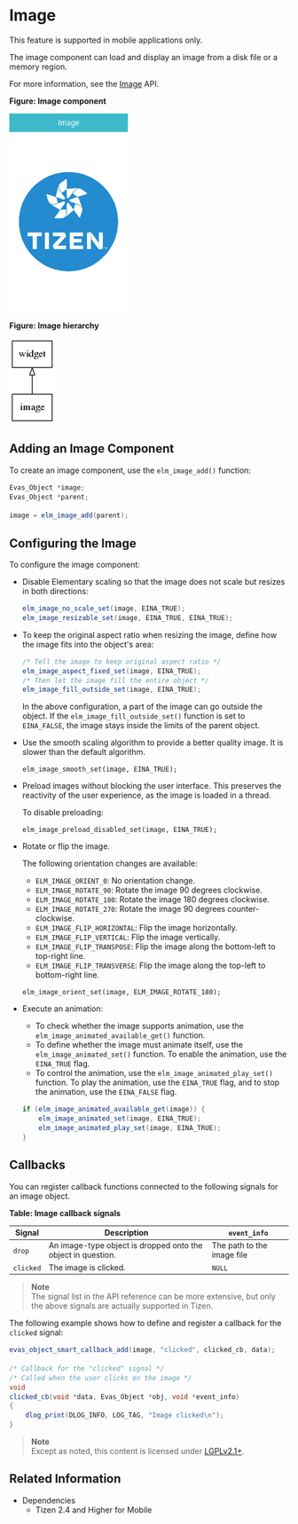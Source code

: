 # Image

This feature is supported in mobile applications only.

The image component can load and display an image from a disk file or a memory region.

For more information, see the [Image](../../../../../org.tizen.native.mobile.apireference/group__Elm__Image.html) API.

**Figure: Image component**

![Image component](./media/image.png)

**Figure: Image hierarchy**

![Image hierarchy](./media/image_tree.png)

## Adding an Image Component

To create an image component, use the `elm_image_add()` function:

```csharp
Evas_Object *image;
Evas_Object *parent;

image = elm_image_add(parent);
```

## Configuring the Image

To configure the image component:

- Disable Elementary scaling so that the image does not scale but resizes in both directions:

  ```csharp
  elm_image_no_scale_set(image, EINA_TRUE);
  elm_image_resizable_set(image, EINA_TRUE, EINA_TRUE);
  ```

- To keep the original aspect ratio when resizing the image, define how the image fits into the object's area:

  ```csharp
  /* Tell the image to keep original aspect ratio */
  elm_image_aspect_fixed_set(image, EINA_TRUE);
  /* Then let the image fill the entire object */
  elm_image_fill_outside_set(image, EINA_TRUE);
  ```

  In the above configuration, a part of the image can go outside the object. If the `elm_image_fill_outside_set()` function is set to `EINA_FALSE`, the image stays inside the limits of the parent object.

- Use the smooth scaling algorithm to provide a better quality image. It is slower than the default algorithm.

  ```
  elm_image_smooth_set(image, EINA_TRUE);
  ```

- Preload images without blocking the user interface. This preserves the reactivity of the user experience, as the image is loaded in a thread.

  To disable preloading:

  ```
  elm_image_preload_disabled_set(image, EINA_TRUE);
  ```

- Rotate or flip the image.

  The following orientation changes are available:

  - `ELM_IMAGE_ORIENT_0`: No orientation change.
  - `ELM_IMAGE_ROTATE_90`: Rotate the image 90 degrees clockwise.
  - `ELM_IMAGE_ROTATE_180`: Rotate the image 180 degrees clockwise.
  - `ELM_IMAGE_ROTATE_270`: Rotate the image 90 degrees counter-clockwise.
  - `ELM_IMAGE_FLIP_HORIZONTAL`: Flip the image horizontally.
  - `ELM_IMAGE_FLIP_VERTICAL`: Flip the image vertically.
  - `ELM_IMAGE_FLIP_TRANSPOSE`: Flip the image along the bottom-left to top-right line.
  - `ELM_IMAGE_FLIP_TRANSVERSE`: Flip the image along the top-left to bottom-right line.

  ```
  elm_image_orient_set(image, ELM_IMAGE_ROTATE_180);
  ```

- Execute an animation:

  - To check whether the image supports animation, use the `elm_image_animated_available_get()` function.
  - To define whether the image must animate itself, use the `elm_image_animated_set()` function. To enable the animation, use the `EINA_TRUE` flag.
  - To control the animation, use the `elm_image_animated_play_set()` function. To play the animation, use the `EINA_TRUE` flag, and to stop the animation, use the `EINA_FALSE` flag.

  ```csharp
  if (elm_image_animated_available_get(image)) {
      elm_image_animated_set(image, EINA_TRUE);
      elm_image_animated_play_set(image, EINA_TRUE);
  }
  ```

## Callbacks

You can register callback functions connected to the following signals for an image object.

**Table: Image callback signals**

| Signal    | Description                              | `event_info`               |
|---------|----------------------------------------|--------------------------|
| `drop`    | An image-type object is dropped onto the object in question. | The path to the image file |
| `clicked` | The image is clicked.                    | `NULL`                     |

> **Note**  
> The signal list in the API reference can be more extensive, but only the above signals are actually supported in Tizen.

The following example shows how to define and register a callback for the `clicked` signal:

```csharp
evas_object_smart_callback_add(image, "clicked", clicked_cb, data);

/* Callback for the "clicked" signal */
/* Called when the user clicks on the image */
void
clicked_cb(void *data, Evas_Object *obj, void *event_info)
{
    dlog_print(DLOG_INFO, LOG_TAG, "Image clicked\n");
}
```

> **Note**  
> Except as noted, this content is licensed under [LGPLv2.1+](http://opensource.org/licenses/LGPL-2.1).

## Related Information
- Dependencies
  - Tizen 2.4 and Higher for Mobile
